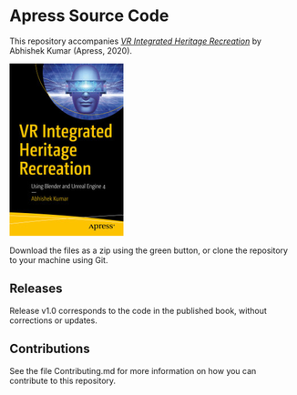 # Apress Source Code

This repository accompanies [*VR Integrated Heritage Recreation*](https://www.apress.com/9781484260760) by Abhishek Kumar (Apress, 2020).

[comment]: #cover
![Cover image](9781484260760.jpg)

Download the files as a zip using the green button, or clone the repository to your machine using Git.

## Releases

Release v1.0 corresponds to the code in the published book, without corrections or updates.

## Contributions

See the file Contributing.md for more information on how you can contribute to this repository.